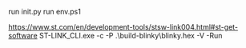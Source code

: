run init.py
run env.ps1

https://www.st.com/en/development-tools/stsw-link004.html#st-get-software
ST-LINK_CLI.exe -c -P .\build-blinky\blinky.hex -V -Run
